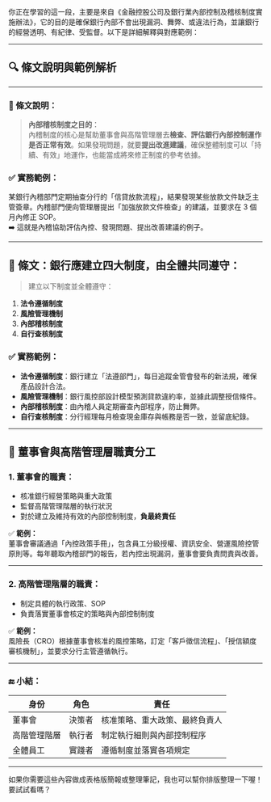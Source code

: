 你正在學習的這一段，主要是來自《金融控股公司及銀行業內部控制及稽核制度實施辦法》，它的目的是確保銀行內部不會出現漏洞、舞弊、或違法行為，並讓銀行的經營透明、有紀律、受監督。以下是詳細解釋與對應範例：

---

## 🔍 條文說明與範例解析

---

### 📌 條文說明：

> **內部稽核制度之目的**：  
內稽制度的核心是幫助董事會與高階管理層去**檢查、評估銀行內部控制運作是否正常有效**。如果發現問題，就要**提出改進建議**，確保整體制度可以「持續、有效」地運作，也能當成將來修正制度的參考依據。

### ✅ 實務範例：

某銀行內稽部門定期抽查分行的「信貸放款流程」，結果發現某些放款文件缺乏主管簽章。內稽部門便向管理層提出「加強放款文件檢查」的建議，並要求在 3 個月內修正 SOP。  
➡️ 這就是內稽協助評估內控、發現問題、提出改善建議的例子。

---

## 📌 條文：銀行應建立四大制度，由全體共同遵守：

> 建立以下制度並全體遵守：
1. **法令遵循制度**
2. **風險管理機制**
3. **內部稽核制度**
4. **自行查核制度**

### ✅ 實務範例：

- **法令遵循制度**：銀行建立「法遵部門」，每日追蹤金管會發布的新法規，確保產品設計合法。
- **風險管理機制**：銀行風控部設計模型預測貸款違約率，並據此調整授信條件。
- **內部稽核制度**：由內稽人員定期審查內部程序，防止舞弊。
- **自行查核制度**：分行經理每月檢查現金庫存與帳務是否一致，並留底紀錄。

---

## 👥 董事會與高階管理層職責分工

### 1. **董事會的職責：**

- 核准銀行經營策略與重大政策
- 監督高階管理階層的執行狀況
- 對於建立及維持有效的內部控制制度，**負最終責任**

✅ **範例：**  
董事會審議通過「內控政策手冊」，包含員工分級授權、資訊安全、營運風險控管原則等。每年聽取內稽部門的報告，若內控出現漏洞，董事會要負責問責與改善。

---

### 2. **高階管理階層的職責：**

- 制定具體的執行政策、SOP
- 負責落實董事會核定的策略與內部控制制度

✅ **範例：**  
風險長（CRO）根據董事會核准的風控策略，訂定「客戶徵信流程」、「授信額度審核機制」，並要求分行主管遵循執行。

---

### 🔚 小結：

| 身份 | 角色 | 責任 |
|------|------|------|
| 董事會 | 決策者 | 核准策略、重大政策、最終負責人 |
| 高階管理階層 | 執行者 | 制定執行細則與內部控制程序 |
| 全體員工 | 實踐者 | 遵循制度並落實各項規定 |

---

如果你需要這些內容做成表格版簡報或整理筆記，我也可以幫你排版整理一下喔！要試試看嗎？